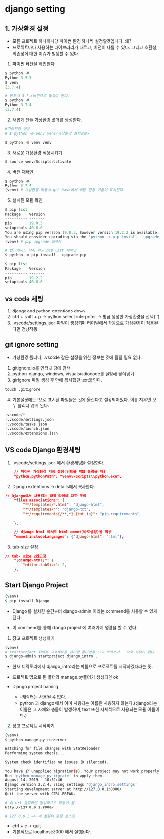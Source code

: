 # django setting

## 1. 가상환경 설정

- 모든 프로젝트 하나하나당 파이썬 환경 하나씩 설정할것입니다. 왜? 
- 프로젝트마다 사용하는 라이브러리가 다르고, 버전이 다를 수 있다. 그리고 호환성, 의존성에 대한 이슈가 발생할 수 있다.

1. 파이썬 버전을 확인한다.

```python
$ python -V
Python 3.5.3
$ venv
(3.7.4)

# 반드시 3.7.x버전으로 맞춰야 한다.
$ python -V
Python 3.7.4
(3.7.4)


```



2. 새롭게 만들 가상환경 폴더를 생성한다.

```python
#가상환경 생성
# $ python -m venv venv<가상환경 설치경로>

$ python -m venv venv
```

3. 새로운 가상환경 적용시키기

```python
$ source venv/Scripts/activate
```

4.  버전 재확인

```python
$ python -V
Python 3.7.4
(venv) # 가상환경 적용시 git bash에서 해당 환경 이름이 표시된다.
```

5. 설치된 모듈 확인

```python
$ pip list
Package    Version
---------- -------
pip        19.0.3
setuptools 40.8.0
You are using pip version 19.0.3, however version 19.2.2 is available.
You should consider upgrading via the 'python -m pip install --upgrade pip' command.
(venv) # pip upgrade 요구함

# 업그레이드 다시 하고 pip list 재확인
$ python -m pip install --upgrade pip

$ pip list
Package    Version
---------- -------
pip        19.2.2
setuptools 40.8.0
```







## vs code 세팅

1. django and python extentions down
2. ctrl + shift + p -> python select interpriter -> 방금 생성한 가상환경을 선택('')
3.  .vscode/settings.json 파일이 생성되며 터미널에서 자동으로 가상환경이 적용된다면 정상작동



## git ignore setting

- 가상환경 폴더나, .vscode 같은 설정을 위한 정보는 깃에 올릴 필요 없다.

1. gitignore.io를 인터넷 창에 검색
2. python, django, windows, visualstudiocode를 설정에 붙여넣기
3. girignore 파일 생성 후 안에 복사했던 text붙인다.

```python
touch .gitignore
```

4. 기본설정에는 !으로 표시된 파일들은 깃에 올린다고 설정되어있다. 이를 지우면 모두 올리지 않게 된다.

```python
.vscode/*
!.vscode/settings.json
!.vscode/tasks.json
!.vscode/launch.json
!.vscode/extensions.json

```





## VS code Django 환경세팅

1. .vscode/settings.json 에서 환경세팅을 설정한다.

```json
    // 파이썬 가상환경 자동 설정(컨트롤 백팁 눌렀을 때) 
    "python.pythonPath": "venv\\Scripts\\python.exe",

```



2. Django extentions -> details에서 복사한다.

```json
// Django에서 사용되는 파일 타입에 대한 정의
    "files.associations": {
        "**/templates/*.html": "django-html",
        "**/templates/*": "django-txt",
        "**/requirements{/**,*}.{txt,in}": "pip-requirements",
        
    },

    // django html 에서도 html emmet(바로생성)을 적용 
    "emmet.includeLanguages": {"django-html": "html"},

```

3. tab-size 설정

```json
// tab- size 2칸고정
    "[django-html]": {
        "editor.tabSize": 2,
    },

```



## Start Django Project

```bash
(venv)
$ pip install Django
```

- Django 를 설치한 순간부터 django-admin 이라는 commend를 사용할 수 있게 된다.

- 이 commend를 통해 django project 에 여러가지 명령을 할 수 있다.

  

1. 장고 프로젝트 생성하기

```bash
(venv)
# startproject 뒤에는 프로젝트를 관리할 폴더명을 쓰고 띄어쓰기 . 으로 마무리 한다.
$ django-admin startproject django_intro .
```

- 현재 디렉토리에서 django_intro라는 이름으로 프로젝트를 시작하겠다라는 뜻.

- 프로젝트 명으로 된 폴더와 manage.py폴더가 생성되면 ok

- Django project naming

  - `-`캐릭터는 사용될 수 없다.
  - python 과 django 에서 이미 사용되는 이름은 사용하지 않는다.(django라는 이름은 그 자체와 충돌이 발생하며, text 또한 자체적으로 사용되는 모듈 이름이다.)

  

2. 장고 프로젝트 시작하기

```bash
(venv)
$ python manage.py runserver

Watching for file changes with StatReloader
Performing system checks...

System check identified no issues (0 silenced).

You have 17 unapplied migration(s). Your project may not work properly until you apply the migrations for app(s): admin, auth, contenttypes, sessions.
Run 'python manage.py migrate' to apply them.
August 14, 2019 - 10:51:46
Django version 2.2.4, using settings 'django_intro.settings'
Starting development server at http://127.0.0.1:8000/
Quit the server with CTRL-BREAK.
```

```bash
# 이 url 클릭하면 정상적으로 작동이 됨.
http://127.0.0.1:8000/

# 127.0.0.1 => 내 컴퓨터 로컬 호스트
```

- ctrl + c -> quit 
- 기본적으로 localhost:8000 에서 실행된다.
